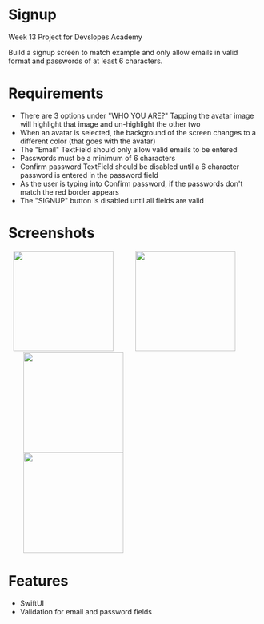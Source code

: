 # Signup

Week 13 Project for Devslopes Academy

Build a signup screen to match example and only allow emails in valid format and passwords of at least 6 characters.

# Requirements
* There are 3 options under "WHO YOU ARE?" Tapping the avatar image will highlight that image and un-highlight the other two  
* When an avatar is selected, the background of the screen changes to a different color (that goes with the avatar)
* The "Email" TextField should only allow valid emails to be entered
* Passwords must be a minimum of 6 characters
* Confirm password TextField should be disabled until a 6 character password is entered in the password field
* As the user is typing into Confirm password, if the passwords don't match the red border appears
* The "SIGNUP" button is disabled until all fields are valid

# Screenshots

<img src = "https://user-images.githubusercontent.com/32715761/103487882-6430a780-4dbd-11eb-915c-5078fe375a7e.png" width="200" hspace="10" /> <img src = "https://user-images.githubusercontent.com/32715761/103487889-698df200-4dbd-11eb-9b1a-6ce7c3002b99.png" width="200" hspace="30" />
<img src = "https://user-images.githubusercontent.com/32715761/103487892-6bf04c00-4dbd-11eb-9e8c-e38eb6bd35ce.png" width="200" hspace="30" /> <img src = "https://user-images.githubusercontent.com/32715761/103487894-6e52a600-4dbd-11eb-9238-fc69008e08d0.png" width="200" hspace="30" />

# Features
* SwiftUI
* Validation for email and password fields

